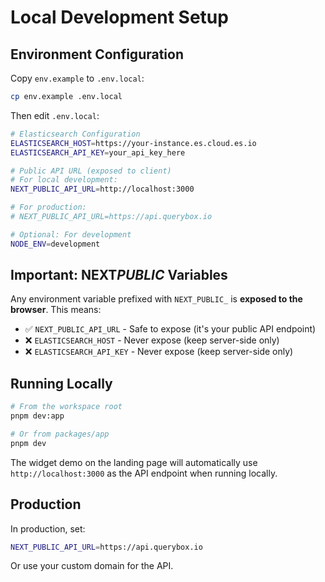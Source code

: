 # Local Development Setup

## Environment Configuration

Copy `env.example` to `.env.local`:

```bash
cp env.example .env.local
```

Then edit `.env.local`:

```bash
# Elasticsearch Configuration
ELASTICSEARCH_HOST=https://your-instance.es.cloud.es.io
ELASTICSEARCH_API_KEY=your_api_key_here

# Public API URL (exposed to client)
# For local development:
NEXT_PUBLIC_API_URL=http://localhost:3000

# For production:
# NEXT_PUBLIC_API_URL=https://api.querybox.io

# Optional: For development
NODE_ENV=development
```

## Important: NEXT*PUBLIC* Variables

Any environment variable prefixed with `NEXT_PUBLIC_` is **exposed to the browser**. This means:

- ✅ `NEXT_PUBLIC_API_URL` - Safe to expose (it's your public API endpoint)
- ❌ `ELASTICSEARCH_HOST` - Never expose (keep server-side only)
- ❌ `ELASTICSEARCH_API_KEY` - Never expose (keep server-side only)

## Running Locally

```bash
# From the workspace root
pnpm dev:app

# Or from packages/app
pnpm dev
```

The widget demo on the landing page will automatically use `http://localhost:3000` as the API endpoint when running locally.

## Production

In production, set:

```bash
NEXT_PUBLIC_API_URL=https://api.querybox.io
```

Or use your custom domain for the API.
